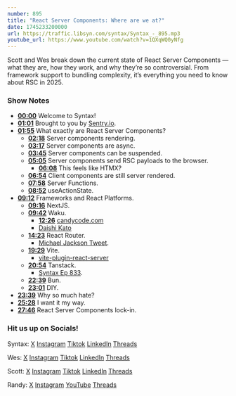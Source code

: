 ```yaml
---
number: 895
title: "React Server Components: Where are we at?"
date: 1745233200000
url: https://traffic.libsyn.com/syntax/Syntax_-_895.mp3
youtube_url: https://www.youtube.com/watch?v=1QXqWQ0yNfg
---
```

	
Scott and Wes break down the current state of React Server Components — what they are, how they work, and why they’re so controversial. From framework support to bundling complexity, it’s everything you need to know about RSC in 2025.

### Show Notes

* **[00:00](#t=00:00)** Welcome to Syntax!
* **[01:01](#t=01:01)** Brought to you by [Sentry.io](https://sentry.io/syntax).
* **[01:55](#t=01:55)** What exactly are React Server Components?
  * **[02:18](#t=02:18)** Server components rendering.
  * **[03:17](#t=03:17)** Server components are async.
  * **[03:45](#t=03:45)** Server components can be suspended.
  * **[05:05](#t=05:05)** Server components send RSC payloads to the browser.
    * **[06:08](#t=06:08)** This feels like HTMX?
  * **[06:54](#t=06:54)** Client components are still server rendered.
  * **[07:58](#t=07:58)** Server Functions.
  * **[08:52](#t=08:52)** useActionState.
* **[09:12](#t=09:12)** Frameworks and React Platforms.
  * **[09:16](#t=09:16)** NextJS.
  * **[09:42](#t=09:42)** Waku.
    * **[12:26](#t=12:26)** [candycode.com](https://candycode.com/)
    * [Daishi Kato](https://daishikato.com/)
  * **[14:23](#t=14:23)** React Router.
    * [Michael Jackson Tweet](https://x.com/mjackson/status/1904977249918705853).
  * **[19:29](#t=19:29)** Vite.
    * [vite-plugin-react-server](https://github.com/nicobrinkkemper/vite-plugin-react-server)
  * **[20:54](#t=20:54)** Tanstack.
    * [Syntax Ep 833](https://syntax.fm/show/833/next-gen-fullstack-react-with-tanstack).
  * **[22:39](#t=22:39)** Bun.
  * **[23:01](#t=23:01)** DIY.
* **[23:39](#t=23:39)** Why so much hate?
* **[25:28](#t=25:28)** I want it my way.
* **[27:46](#t=27:46)** React Server Components lock-in.

### Hit us up on Socials!

Syntax: [X](https://twitter.com/syntaxfm) [Instagram](https://www.instagram.com/syntax_fm/) [Tiktok](https://www.tiktok.com/@syntaxfm) [LinkedIn](https://www.linkedin.com/company/96077407/admin/feed/posts/) [Threads](https://www.threads.net/@syntax_fm)

Wes: [X](https://twitter.com/wesbos) [Instagram](https://www.instagram.com/wesbos/) [Tiktok](https://www.tiktok.com/@wesbos) [LinkedIn](https://www.linkedin.com/in/wesbos/) [Threads](https://www.threads.net/@wesbos)

Scott: [X](https://twitter.com/stolinski) [Instagram](https://www.instagram.com/stolinski/) [Tiktok](https://www.tiktok.com/@stolinski) [LinkedIn](https://www.linkedin.com/in/stolinski/) [Threads](https://www.threads.net/@stolinski)

Randy: [X](https://twitter.com/randyrektor) [Instagram](https://www.instagram.com/randyrektor/) [YouTube](https://www.youtube.com/@randyrektor) [Threads](https://www.threads.net/@randyrektor)